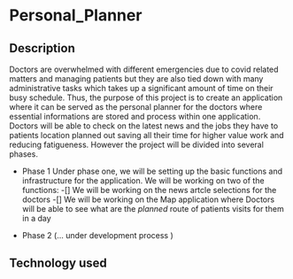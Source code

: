 # Personal_Planner

## Description

Doctors are overwhelmed with different emergencies due to covid related matters and managing patients but they are also tied down with many administrative tasks which takes up a significant amount of time on their busy schedule. Thus, the purpose of this project is to create an application where it can be served as the personal planner for the doctors where essential informations are stored and process within one application. Doctors will be able to check on the latest news and the jobs they have to patients location planned out saving all their time for higher value work and reducing fatigueness. However the project will be divided into several phases.

- Phase 1
  Under phase one, we will be setting up the basic functions and infrastructure for the application. We will be working on two of the functions:
  -[] We will be working on the news artcle selections for the doctors
  -[] We will be working on the Map application where Doctors will be able to see what are the _planned_ route of patients visits for them in a day

- Phase 2
  (... under development process )

## Technology used
